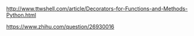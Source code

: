 http://www.ttwshell.com/article/Decorators-for-Functions-and-Methods-Python.html

https://www.zhihu.com/question/26930016
